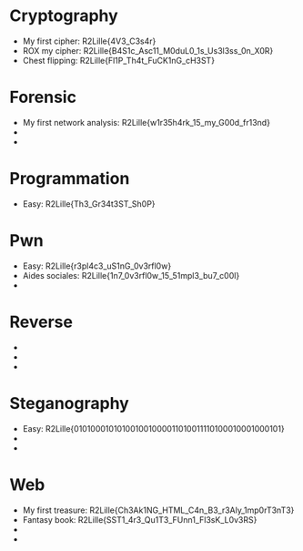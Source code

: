 # Cryptography

- My first cipher: R2Lille{4V3_C3s4r}
- ROX my cipher: R2Lille{B4S1c_Asc11_M0duL0_1s_Us3l3ss_0n_X0R}
- Chest flipping: R2Lille{Fl1P_Th4t_FuCK1nG_cH3ST}

# Forensic

- My first network analysis: R2Lille{w1r35h4rk_15_my_G00d_fr13nd}
- 
- 

# Programmation

- Easy: R2Lille{Th3_Gr34t3ST_Sh0P}

# Pwn

- Easy: R2Lille{r3pl4c3_uS1nG_0v3rfl0w}
- Aides sociales: R2Lille{1n7_0v3rfl0w_15_51mpl3_bu7_c00l}
- 

# Reverse

-
-
-

# Steganography

- Easy: R2Lille{010100010101001001000011010011110100010001000101}
-
-

# Web

- My first treasure: R2Lille{Ch3Ak1NG_HTML_C4n_B3_r3Aly_1mp0rT3nT3}
- Fantasy book: R2Lille{SST1_4r3_Qu1T3_FUnn1_Fl3sK_L0v3RS}
- 
- 
